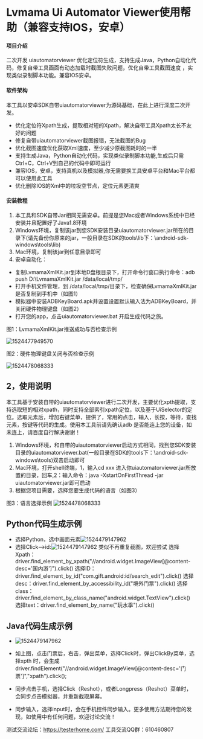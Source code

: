 # Lvmama Ui Automator Viewer使用帮助（兼容支持IOS，安卓）

#### 项目介绍
二次开发 uiautomatorviewer 优化定位符生成，支持生成Java，Python自动化代码，修复自带工具画面有动态加载时截图失败问题，优化自带工具截图速度 ，实现类似录制脚本功能。兼容IOS安卓。

#### 软件架构
本工具以安卓SDK自带uiautomatorviewer为源码基础，在此上进行深度二次开发。
- 优化定位符Xpath生成，提取相对短的Xpath，解决自带工具Xpath太长不友好的问题
- 修复自带uiautomatorviewer截图报错，无法截图的Bug
- 优化截图速度优化获取Xml速度，至少减少原截图耗时的一半
- 支持生成Java，Python自动化代码，实现类似录制脚本功能,生成后只需Ctrl+C，Ctrl+V到自己的代码中即可运行
- 兼容IOS，安卓，支持真机以及模拟器,你无需要换工具安卓平台和Mac平台都可以使用此工具
- 优化删除IOS的Xml中的垃圾空节点，定位元素更清爽

#### 安装教程

1. 本工具和SDK自带Jar相同无需安卓。前提是您Mac或者Windows系统中已经安装并且配置好了Java1.8环境
2. Windows环境，复制该jar到您SDK安装目录uiautomatorviewer.jar所在的目录下(请先备份你原来的jar，一般目录在SDK的tools\lib下：\android-sdk-windows\tools\lib)
3. Mac环境，复制该jar到任意目录即可
4. 安卓自动化：
- 复制LvmamaXmlKit.jar到本地D盘根目录下，打开命令行窗口执行命令：adb push D:\LvmamaXmlKit.jar /data/local/tmp/
- 打开手机文件管理，到 /data/local/tmp/目录下，检查确保LvmamaXmlKit.jar是否复制到手机中（如图1）
- 模拟器中安装ADBKeyBoard.apk并设置设置默认输入法为ADBKeyBoard，并关闭硬件物理键盘（如图2）
- 打开您的app，点击uiautomatorviewer.bat 开启生成代码之旅。

图1：LvmamaXmlKit.jar推送成功与否检查示例

   ![1524477949570](https://github.com/512433465/autotest_helper/blob/master/11111.jpg)

图2：硬件物理键盘关闭与否检查示例

   ![1524478068333](https://github.com/512433465/autotest_helper/blob/master/22222.jpg)




## 2，使用说明

本工具基于安装自带的uiautomatorviewer进行二次开发，主要优化xpth提取，支持选取短的相对xpath，同时支持全部索引xpath定位，以及基于UiSelector的定位。选取元素后，增加右键菜单，提供了，常用的点击，输入，长按，等待，查找元素，按键等代码的生成。使用本工具前请先确认adb 是否能连上您的设备，如未连上，请百度自行解决谢谢！
1. Windows环境，和自带的uiautomatorviewer启动方式相同，找到您SDK安装目录的uiautomatorviewer.bat(一般目录在SDK的tools下：\android-sdk-windows\tools)双击启动即可
2. Mac环境，打开shell终端，1，输入cd xxx 进入你uiautomatorviewer.jar所放置的目录，回车,2：输入命令：java -XstartOnFirstThread -jar uiautomatorviewer.jar即可启动
3. 根据您项目需要，选择您要生成代码的语言（如图3）

图3：语言选择示例
![1524478068333](https://github.com/512433465/autotest_helper/blob/master/java_python.jpg)


## Python代码生成示例
- 选择Python，选中画面元素![1524479147962](https://github.com/512433465/autotest_helper/blob/master/python1.png)
- 选择Click-->id:![1524479147962](https://github.com/512433465/autotest_helper/blob/master/pyt222.png)
类似不再重复截图，欢迎尝试
选择Xpath：driver.find_element_by_xpath("//android.widget.ImageView[@content-desc='国内游']").click()
选择ID：driver.find_element_by_id("com.gift.android:id/search_edit").click()
选择desc：driver.find_element_by_accessibility_id("境外门票").click()
选择class：driver.find_element_by_class_name("android.widget.TextView").click()
选择text：driver.find_element_by_name("玩水季").click()

## Java代码生成示例

- ![1524479147962](https://github.com/512433465/autotest_helper/blob/master/33333.jpg)

- 如上图，点击门票后，右击，弹出菜单，选择Click时，弹出ClickBy菜单，选择xpth 时，会生成driver.findElement("//android.widget.ImageView[@content-desc='门票']","xpath").click();

- 同步点击手机，选择Click（Reshot），或者Longpress（Reshot）菜单时，会同步点击模拟器，并重新截取屏幕。

- 同步输入，选择input时，会在手机控件同步输入。更多使用方法期待您的发现，如使用中有任何问题，欢迎讨论交流！

测试交流论坛：https://testerhome.com/
工具交流QQ群：610460807
